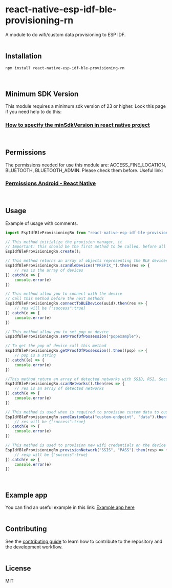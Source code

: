 # react-native-esp-idf-ble-provisioning-rn

A module to do wifi/custom data provisioning to ESP IDF.
<br/><br/>

## Installation

```sh
npm install react-native-esp-idf-ble-provisioning-rn
```
<br/>

## Minimum SDK Version

This module requires a minimum sdk version of 23 or higher. Look this page if you need help to do this:
### [How to specify the minSdkVersion in react native project](https://stackoverflow.com/questions/51503218/how-to-specify-the-minsdkversion-in-react-native-project)
<br/>

## Permissions

The permissions needed for use this module are: ACCESS_FINE_LOCATION, BLUETOOTH, BLUETOOTH_ADMIN. Please check them before. Useful link:
### [Permissions Android - React Native](https://reactnative.dev/docs/permissionsandroid)
<br/>

## Usage
Example of usage with comments.

```js
import EspIdfBleProvisioningRn from "react-native-esp-idf-ble-provisioning-rn";

// This method initialize the provision manager, it
// Important: this should be the first method to be called, before all others
EspIdfBleProvisioningRn.create();

// This method returns an array of objects representing the BLE devices detected by the phone
EspIdfBleProvisioningRn.scanBleDevices("PREFIX_").then(res => {
    // res is the array of devices
}).catch(e => {
    console.error(e)
})

// This method allow you to connect with the device
// Call this method before the next methods
EspIdfBleProvisioningRn.connectToBLEDevice(uuid).then(res => {
    // res will be {"success":true}
}).catch(e => {
    console.error(e)
})

// This method allow you to set pop on device
EspIdfBleProvisioningRn.setProofOfPossession("popexample");

// To get the pop of device call this method
EspIdfBleProvisioningRn.getProofOfPossession().then((pop) => {
    // pop is a string
}).catch((e) => {
    console.error(e)
})

//This method return an array of detected networks with SSID, RSI, Security type and Password (often empty)
EspIdfBleProvisioningRn.scanNetworks().then(res => {
    // res is an array of detected networks
}).catch(e => {
    console.error(e)
})

// This method is used when is required to provision custom data to custom endpoints
EspIdfBleProvisioningRn.sendCustomData("custom-endpoint", "data").then(resp => {
    // res will be {"success":true}
}).catch(e => {
    console.error(e)
})

// This method is used to provision new wifi credentials on the device
EspIdfBleProvisioningRn.provisionNetwork("SSIS", "PASS").then(resp => {
    // resp will be {"success":true}
}).catch(e => {
    console.error(e)
})

```
<br/>

## Example app

You can find an useful example in this link: [Example app here](https://github.com/manbomb/esp-idf-ble-provisioning-rn/tree/master/example)
<br/><br/>
## Contributing

See the [contributing guide](CONTRIBUTING.md) to learn how to contribute to the repository and the development workflow.
<br/><br/>
## License

MIT
